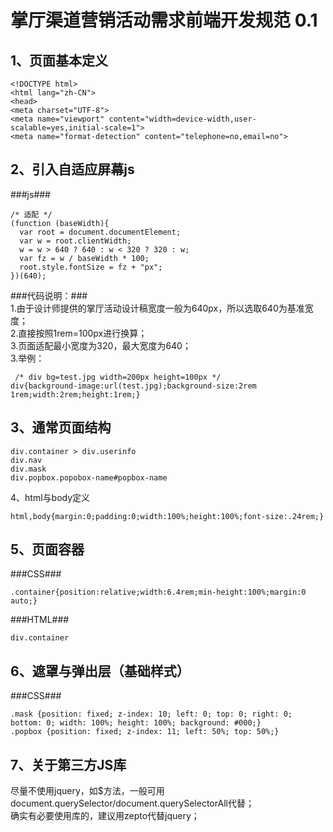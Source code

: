 掌厅渠道营销活动需求前端开发规范 0.1
===

1、页面基本定义
---
```
<!DOCTYPE html>
<html lang="zh-CN">
<head>
<meta charset="UTF-8">
<meta name="viewport" content="width=device-width,user-scalable=yes,initial-scale=1">
<meta name="format-detection" content="telephone=no,email=no">
```

2、引入自适应屏幕js
---
###js###
```
/* 适配 */
(function (baseWidth){
  var root = document.documentElement;
  var w = root.clientWidth;
  w = w > 640 ? 640 : w < 320 ? 320 : w;
  var fz = w / baseWidth * 100;
  root.style.fontSize = fz + "px";
})(640);

```
###代码说明：###  
1.由于设计师提供的掌厅活动设计稿宽度一般为640px，所以选取640为基准宽度；  
2.直接按照1rem=100px进行换算；  
3.页面适配最小宽度为320，最大宽度为640；  
3.举例：
```
 /* div bg=test.jpg width=200px height=100px */
div{background-image:url(test.jpg);background-size:2rem 1rem;width:2rem;height:1rem;}
```

3、通常页面结构
---
```
div.container > div.userinfo  
div.nav  
div.mask  
div.popbox.popobox-name#popbox-name  
```

4、html与body定义
```
html,body{margin:0;padding:0;width:100%;height:100%;font-size:.24rem;}
```

5、页面容器
---
###CSS###
```
.container{position:relative;width:6.4rem;min-height:100%;margin:0 auto;}
```
###HTML###
```
div.container
```

6、遮罩与弹出层（基础样式）
---
###CSS###
```
.mask {position: fixed; z-index: 10; left: 0; top: 0; right: 0; bottom: 0; width: 100%; height: 100%; background: #000;}
.popbox {position: fixed; z-index: 11; left: 50%; top: 50%;}
```

7、关于第三方JS库
---
尽量不使用jquery，如$方法，一般可用document.querySelector/document.querySelectorAll代替；  
确实有必要使用库的，建议用zepto代替jquery；
